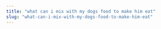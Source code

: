```yaml
---
title: "what can i mix with my dogs food to make him eat"
slug: "what-can-i-mix-with-my-dogs-food-to-make-him-eat"
---
```


